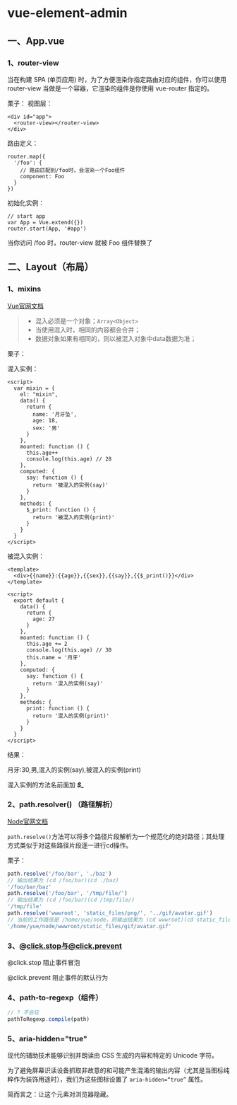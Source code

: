 # vue-element-admin

## 一、App.vue

### 1、router-view

当在构建 SPA (单页应用) 时，为了方便渲染你指定路由对应的组件，你可以使用 router-view 当做是一个容器，它渲染的组件是你使用 vue-router 指定的。

栗子：
视图层：

```vue
<div id="app">
  <router-view></router-view>
</div>
```

路由定义：

```vue
router.map({
  '/foo': {
    // 路由匹配到/foo时，会渲染一个Foo组件
    component: Foo
  }
})
```

初始化实例：

```vue
// start app
var App = Vue.extend({})
router.start(App, '#app')
```

当你访问 /foo 时，router-view 就被 Foo 组件替换了

## 二、Layout（布局）

### 1、mixins

[Vue官网文档](https://cn.vuejs.org/v2/api/#mixins)

> * 混入必须是一个对象；`Array<Object>`
> * 当使用混入时，相同的内容都会合并；
> * 数据对象如果有相同的，则以被混入对象中data数据为准；

栗子：

混入实例：

```vue
<script>
  var mixin = {
    el: "mixin",
    data() {
      return {
        name: '月牙坠',
        age: 18,
        sex: '男'
      }
    },
    mounted: function () {
      this.age++
      console.log(this.age) // 28
    },
    computed: {
      say: function () {
        return '被混入的实例(say)'
      }
    },
    methods: {
      $_print: function () {
        return '被混入的实例(print)'
      }
    }
  }
</script>
```

被混入实例：

```vue
<template>
  <div>{{name}}:{{age}},{{sex}},{{say}},{{$_print()}}</div>
</template>

<script>
  export default {
    data() {
      return {
        age: 27
      }
    },
    mounted: function () {
      this.age += 2
      console.log(this.age) // 30
      this.name = '月牙'
    },
    computed: {
      say: function () {
        return '混入的实例(say)'
      }
    },
    methods: {
      print: function () {
        return '混入的实例(print)'
      }
    }
  }
</script>
```

结果：

月牙:30,男,混入的实例(say),被混入的实例(print)

混入实例的方法名前面加  ***$_***

### 2、path.resolver() （路径解析）

[Node官网文档](http://nodejs.cn/api/path.html#pathresolvepaths)

`path.resolve()`方法可以将多个路径片段解析为一个规范化的绝对路径；其处理方式类似于对这些路径片段逐一进行cd操作。

栗子：

```javascript
path.resolve('/foo/bar', './baz') 
// 输出结果为 (cd /foo/bar)(cd ./baz)
'/foo/bar/baz' 
path.resolve('/foo/bar', '/tmp/file/') 
// 输出结果为 (cd /foo/bar)(cd /tmp/file/)
'/tmp/file' 
path.resolve('wwwroot', 'static_files/png/', '../gif/avatar.gif') 
// 当前的工作路径是 /home/yue/node，则输出结果为 (cd wwwroot)(cd static_files/png/)(cd ../gif/avatar.gif)
'/home/yue/node/wwwroot/static_files/gif/avatar.gif'
```

### 3、@click.stop与@click.prevent

@click.stop 阻止事件冒泡

@click.prevent 阻止事件的默认行为

### 4、path-to-regexp（组件）

```javascript
// ? 不会玩
pathToRegexp.compile(path)
```

### 5、aria-hidden="true"

现代的辅助技术能够识别并朗读由 CSS 生成的内容和特定的 Unicode 字符。

为了避免屏幕识读设备抓取非故意的和可能产生混淆的输出内容（尤其是当图标纯粹作为装饰用途时），我们为这些图标设置了 `aria-hidden=“true”` 属性。

简而言之：让这个元素对浏览器隐藏。

